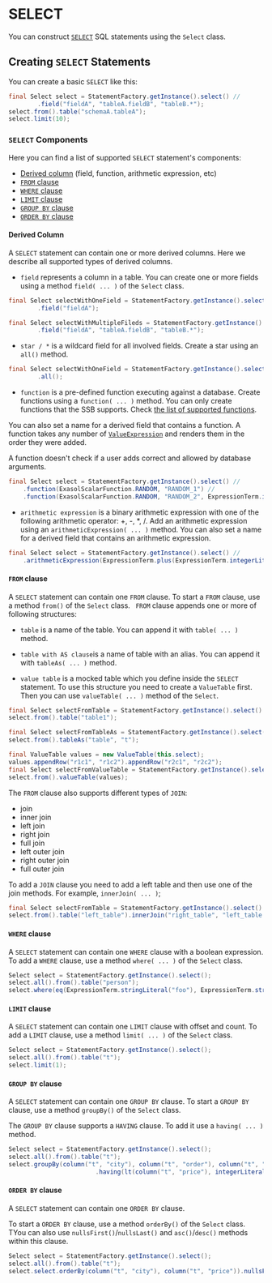 # SELECT 

You can construct [`SELECT`](https://docs.exasol.com/sql/select.htm) SQL statements using the `Select` class.

## Creating `SELECT` Statements

You can create a basic `SELECT` like this:

```java
final Select select = StatementFactory.getInstance().select() //
        .field("fieldA", "tableA.fieldB", "tableB.*");
select.from().table("schemaA.tableA");
select.limit(10);
```

### `SELECT` Components

Here you can find a list of supported `SELECT` statement's components:

- [Derived column](#derived-column) (field, function, arithmetic expression, etc)
- [`FROM` clause](#from-clause)
- [`WHERE` clause](#where-clause)
- [`LIMIT` clause](#limit-clause)
- [`GROUP BY` clause](#group-by-clause)
- [`ORDER BY` clause](#order-by-clause)

#### Derived Column

A `SELECT` statement can contain one or more derived columns. Here we describe all supported types of derived columns.

- `field` represents a column in a table. You can create one or more fields using a method `field( ... )` of the `Select` class.

```java
final Select selectWithOneField = StatementFactory.getInstance().select() //
        .field("fieldA");

final Select selectWithMultipleFileds = StatementFactory.getInstance().select() //
        .field("fieldA", "tableA.fieldB", "tableB.*");
```

- `star / *` is  a wildcard field for all involved fields. Create a star using an `all()` method.

```java
final Select selectWithOneField = StatementFactory.getInstance().select() //
        .all();
```

- `function` is a pre-defined function executing against a database. Create functions using a `function( ... )` method.
You can only create functions that the SSB supports. Check [the list of supported functions](../list_of_supported_exasol_functions.md).

You can also set a name for a derived field that contains a function. 
A function takes any number of [`ValueExpression`](../../../src/main/java/com/exasol/sql/expression/ValueExpression.java) 
and renders them in the order they were added. 

A function doesn't check if a user adds correct and allowed by database arguments.

```java
final Select select = StatementFactory.getInstance().select() //
    .function(ExasolScalarFunction.RANDOM, "RANDOM_1") //
    .function(ExasolScalarFunction.RANDOM, "RANDOM_2", ExpressionTerm.integerLiteral(5), ExpressionTerm.integerLiteral(20));
```

- `arithmetic expression` is a binary arithmetic expression with one of the following arithmetic operator: +, -, *, /.
Add an arithmetic expression using an `arithmeticExpression( ... )` method.
You can also set a name for a derived field that contains an arithmetic expression. 

```java
final Select select = StatementFactory.getInstance().select() //
    .arithmeticExpression(ExpressionTerm.plus(ExpressionTerm.integerLiteral(1000), ExpressionTerm.integerLiteral(234)), "ADD");
```

#### `FROM` clause

A `SELECT` statement can contain one `FROM` clause.
To start a `FROM` clause, use a method `from()` of the `Select` class. `
FROM` clause appends one or more of following structures:

- `table` is a name of the table. You can append it with `table( ... )` method.

- `table with AS clause`is a name of table with an alias. You can append it with `tableAs( ... )` method.

- `value table` is a mocked table which you define inside the `SELECT` statement. To use this structure you need to create a `ValueTable` first.
Then you can use `valueTable( ... )` method of the `Select`.

```java
final Select selectFromTable = StatementFactory.getInstance().select().all();
select.from().table("table1");

final Select selectFromTableAs = StatementFactory.getInstance().select().all();
select.from().tableAs("table", "t");

final ValueTable values = new ValueTable(this.select);
values.appendRow("r1c1", "r1c2").appendRow("r2c1", "r2c2");
final Select selectFromValueTable = StatementFactory.getInstance().select().all();
select.from().valueTable(values);
```

The `FROM` clause also supports different types of `JOIN`:

- join
- inner join
- left join
- right join
- full join
- left outer join
- right outer join
- full outer join

To add a `JOIN` clause you need to add a left table and then use one of the join methods. For example, `innerJoin( ... )`; 

```java
final Select selectFromTable = StatementFactory.getInstance().select().all();
select.from().table("left_table").innerJoin("right_table", "left_table.foo_id = right_table.foo_id");  
```
#### `WHERE` clause

A `SELECT` statement can contain one `WHERE` clause with a boolean expression.
To add a `WHERE` clause, use a method `where( ... )` of the `Select` class. 

```java
Select select = StatementFactory.getInstance().select();
select.all().from().table("person");
select.where(eq(ExpressionTerm.stringLiteral("foo"), ExpressionTerm.stringLiteral("bar")));
```

#### `LIMIT` clause

A `SELECT` statement can contain one `LIMIT` clause with offset and count.
To add a `LIMIT` clause, use a method `limit( ... )` of the `Select` class. 

```java
Select select = StatementFactory.getInstance().select();
select.all().from().table("t");
select.limit(1);
```

#### `GROUP BY` clause

A `SELECT` statement can contain one `GROUP BY` clause.
To start a `GROUP BY` clause, use a method `groupBy()` of the `Select` class. 

The `GROUP BY` clause supports a `HAVING` clause. To add it use a `having( ... )` method.

```java
Select select = StatementFactory.getInstance().select();
select.all().from().table("t");
select.groupBy(column("t", "city"), column("t", "order"), column("t", "price"))
                        .having(lt(column("t", "price"), integerLiteral(10)));
```

#### `ORDER BY` clause

A `SELECT` statement can contain one `ORDER BY` clause.

To start a `ORDER BY` clause, use a method `orderBy()` of the `Select` class.
TYou can also use `nullsFirst()`/`nullsLast()` and `asc()`/`desc()` methods within this clause.


```java
Select select = StatementFactory.getInstance().select();
select.all().from().table("t");
select.select.orderBy(column("t", "city"), column("t", "price")).nullsFirst().asc();
```